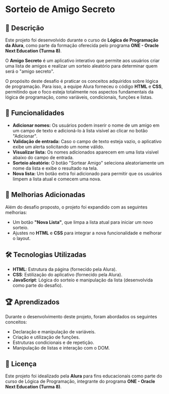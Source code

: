# Sorteio de Amigo Secreto

## 📜 Descrição
Este projeto foi desenvolvido durante o curso de **Lógica de Programação da Alura**, como parte da formação oferecida pelo programa **ONE - Oracle Next Education (Turma 8)**.

O **Amigo Secreto** é um aplicativo interativo que permite aos usuários criar uma lista de amigos e realizar um sorteio aleatório para determinar quem será o "amigo secreto".

O propósito deste desafio é praticar os conceitos adquiridos sobre lógica de programação. Para isso, a equipe Alura forneceu o código **HTML** e **CSS**, permitindo que o foco esteja totalmente nos aspectos fundamentais da lógica de programação, como variáveis, condicionais, funções e listas.

## 🚀 Funcionalidades

- **Adicionar nomes:** Os usuários podem inserir o nome de um amigo em um campo de texto e adicioná-lo à lista visível ao clicar no botão "Adicionar".
- **Validação de entrada:** Caso o campo de texto esteja vazio, o aplicativo exibe um alerta solicitando um nome válido.
- **Visualizar lista:** Os nomes adicionados aparecem em uma lista visível abaixo do campo de entrada.
- **Sorteio aleatório:** O botão "Sortear Amigo" seleciona aleatoriamente um nome da lista e exibe o resultado na tela.
- **Nova lista:** Um botão extra foi adicionado para permitir que os usuários limpem a lista atual e comecem uma nova.

## 🔧 Melhorias Adicionadas

Além do desafio proposto, o projeto foi expandido com as seguintes melhorias:
- Um botão **"Nova Lista"**, que limpa a lista atual para iniciar um novo sorteio.
- Ajustes no **HTML** e **CSS** para integrar a nova funcionalidade e melhorar o layout.

## 🛠️ Tecnologias Utilizadas

- **HTML**: Estrutura da página (fornecido pela Alura).
- **CSS**: Estilização do aplicativo (fornecido pela Alura).
- **JavaScript**: Lógica do sorteio e manipulação da lista (desenvolvida como parte do desafio).

## 🏆 Aprendizados

Durante o desenvolvimento deste projeto, foram abordados os seguintes conceitos:
- Declaração e manipulação de variáveis.
- Criação e utilização de funções.
- Estruturas condicionais e de repetição.
- Manipulação de listas e interação com o DOM.

## 📜 Licença
Este projeto foi idealizado pela **Alura** para fins educacionais como parte do curso de Lógica de Programação, integrante do programa **ONE - Oracle Next Education (Turma 8)**.

